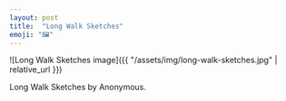 ```yaml
---
layout: post
title:  "Long Walk Sketches"
emoji: "🖼️"
---
```


![Long Walk Sketches image]({{ "/assets/img/long-walk-sketches.jpg" | relative_url }})

Long Walk Sketches by Anonymous.